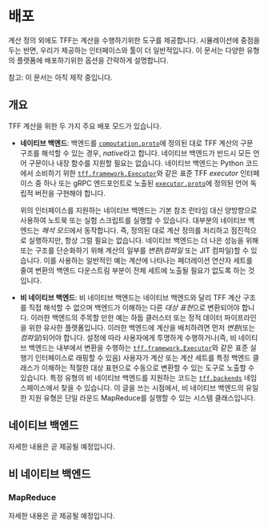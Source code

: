 # 배포

계산 정의 외에도 TFF는 계산을 수행하기위한 도구를 제공합니다. 시뮬레이션에 중점을 두는 반면, 우리가 제공하는 인터페이스와 툴이 더 일반적입니다. 이 문서는 다양한 유형의 플랫폼에 배포하기위한 옵션을 간략하게 설명합니다.

참고: 이 문서는 아직 제작 중입니다.

## 개요

TFF 계산을 위한 두 가지 주요 배포 모드가 있습니다.

- **네이티브 백엔드**: 백엔드를 [`computation.proto`](https://github.com/tensorflow/federated/blob/master/tensorflow_federated/proto/v0/computation.proto)에 정의된 대로 TFF 계산의 구문 구조를 해석할 수 있는 경우, *native*라고 합니다. 네이티브 백엔드가 반드시 모든 언어 구문이나 내장 함수를 지원할 필요는 없습니다. 네이티브 백엔드는 Python 코드에서 소비하기 위한 [`tff.framework.Executor`](https://www.tensorflow.org/federated/api_docs/python/tff/framework/Executor)와 같은 표준 TFF *executor* 인터페이스 중 하나 또는 gRPC 엔드포인트로 노출된 [`executor.proto`](https://github.com/tensorflow/federated/blob/master/tensorflow_federated/proto/v0/executor.proto)에 정의된 언어 독립적 버전을 구현해야 합니다.

    위의 인터페이스를 지원하는 네이티브 백엔드는 기본 참조 런타임 대신 양방향으로 사용하여 노트북 또는 실험 스크립트를 실행할 수 있습니다. 대부분의 네이티브 백엔드는 *해석 모드*에서 동작합니다. 즉, 정의된 대로 계산 정의를 처리하고 점진적으로 실행하지만, 항상 그럴 필요는 없습니다. 네이티브 백엔드는 더 나은 성능을 위해 또는 구조를 단순화하기 위해 계산의 일부를 *변환*(*컴파일* 또는 JIT 컴파일)할 수 있습니다. 이를 사용하는 일반적인 예는 계산에 나타나는 페더레이션 연산자 세트를 줄여 변환의 백엔드 다운스트림 부분이 전체 세트에 노출될 필요가 없도록 하는 것입니다.

- **비 네이티브 백엔드**: 비 네이티브 백엔드는 네이티브 백엔드와 달리 TFF 계산 구조를 직접 해석할 수 없으며 백엔드가 이해하는 다른 *대상 표현*으로 변환되어야 합니다. 이러한 백엔드의 주목할 만한 예는 하둡 클러스터 또는 정적 데이터 파이프라인을 위한 유사한 플랫폼입니다. 이러한 백엔드에 계산을 배치하려면 먼저 *변환*(또는 *컴파일*)되어야 합니다. 설정에 따라 사용자에게 투명하게 수행하거나(즉, 비 네이티브 백엔드는 내부에서 변환을 수행하는 [`tff.framework.Executor`](https://www.tensorflow.org/federated/api_docs/python/tff/framework/Executor)와 같은 표준 실행기 인터페이스로 래핑할 수 있음) 사용자가 계산 또는 계산 세트를 특정 백엔드 클래스가 이해하는 적절한 대상 표현으로 수동으로 변환할 수 있는 도구로 노출할 수 있습니다. 특정 유형의 비 네이티브 백엔드를 지원하는 코드는 [`tff.backends`](https://www.tensorflow.org/federated/api_docs/python/tff/backends) 네임스페이스에서 찾을 수 있습니다. 이 글을 쓰는 시점에서, 비 네이티브 백엔드의 유일한 지원 유형은 단일 라운드 MapReduce를 실행할 수 있는 시스템 클래스입니다.

## 네이티브 백엔드

자세한 내용은 곧 제공될 예정입니다.

## 비 네이티브 백엔드

### MapReduce

자세한 내용은 곧 제공될 예정입니다.
